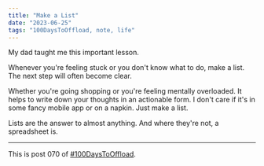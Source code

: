 ```yaml
---
title: "Make a List"
date: "2023-06-25"
tags: "100DaysToOffload, note, life"
---
```


My dad taught me this important lesson. 

Whenever you're feeling stuck or you don't know what to do, make a list. The next step will often become clear.

Whether you're going shopping or you're feeling mentally overloaded. It helps to write down your thoughts in an actionable form. I don't care if it's in some fancy mobile app or on a napkin. Just make a list.

Lists are the answer to almost anything. And where they're not, a spreadsheet is.

---

This is post 070 of [#100DaysToOffload](https://100daystooffload.com/).
